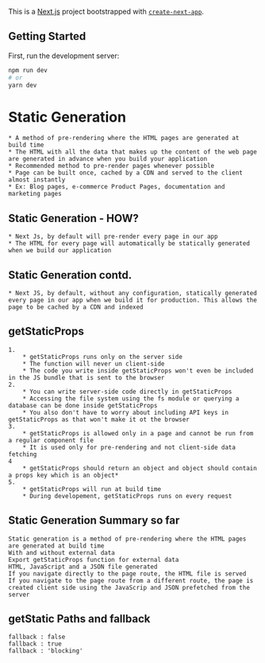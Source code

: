 This is a [Next.js](https://nextjs.org/) project bootstrapped with [`create-next-app`](https://github.com/vercel/next.js/tree/canary/packages/create-next-app).

## Getting Started

First, run the development server:

```bash
npm run dev
# or
yarn dev
```

# Static Generation
    * A method of pre-rendering where the HTML pages are generated at build time
    * The HTML with all the data that makes up the content of the web page are generated in advance when you build your application
    * Recommended method to pre-render pages whenever possible
    * Page can be built once, cached by a CDN and served to the client almost instantly
    * Ex: Blog pages, e-commerce Product Pages, documentation and marketing pages

## Static Generation - HOW?

    * Next Js, by default will pre-render every page in our app
    * The HTML for every page will automatically be statically generated when we build our application

## Static Generation contd.
    * Next JS, by default, without any configuration, statically generated every page in our app when we build it for production. This allows the page to be cached by a CDN and indexed

## getStaticProps
    1.
        * getStaticProps runs only on the server side
        * The function will never un client-side
        * The code you write inside getStaticProps won't even be included in the JS bundle that is sent to the browser
    2.
        * You can write server-side code directly in getStaticProps
        * Accessing the file system using the fs module or querying a database can be done inside getStaticProps
        * You also don't have to worry about including API keys in getStaticProps as that won't make it ot the browser
    3.
        * getStaticProps is allowed only in a page and cannot be run from a regular component file
        * It is used only for pre-rendering and not client-side data fetching
    4
        * getStaticProps should return an object and object should contain a props key which is an object*
    5.
        * getStaticProps will run at build time
        * During developement, getStaticProps runs on every request
## Static Generation Summary so far
    Static generation is a method of pre-rendering where the HTML pages are generated at build time
    With and without external data
    Export getStaticProps function for external data
    HTML, JavaScript and a JSON file generated
    If you navigate directly to the page route, the HTML file is served
    If you navigate to the page route from a different route, the page is created client side using the JavaScrip and JSON prefetched from the server

## getStatic Paths and fallback
    fallback : false
    fallback : true
    fallback : 'blocking'